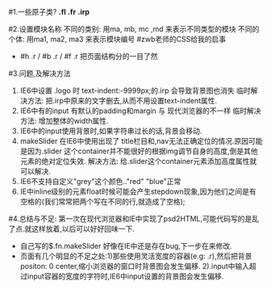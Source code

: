#1.一些原子类?
**.fl**
**.fr**
**.irp**

#2.设置模块名称
不同的类别: 用ma, mb, mc ,md 来表示不同类型的模块
不同的个体: 用ma1, ma2, ma3 来表示模块编号
#zwb老师的CSS给我的启事
* #h .r / #b .r / #f .r 把页面结构分的一目了然

#3.问题,及解决方法
1. IE6中设置 .logo 时 text-indent:-9999px;的.irp 会导致背景图也消失
临时解决方法: 把.irp中原来的文字删去,从而不用设置text-indent属性.
2. IE6中有的input 有默认的padding和margin 与 现代浏览器的不一样
临时解决方法: 增加整体的width属性.
3. IE6中的input使用背景时,如果字符串过长的话,背景会移动.
4. makeSlider 在IE6中使用出现了 title栏目和,nav无法正确定位的情况.原因可能是因为.slider 这个container并不能很好的根据img调节自身的高度,倒是其他元素的绝对定位失效.
解决方法: 给.slider这个container元素添加高度属性就可以解决.
5. IE6不支持自定义"grey"这个颜色.."red" "blue"正常
6. IE中inline级别的元素float时候可能会产生stepdown现象,因为他们之间是有空格的(我们常常把两个<a>写在不同的行,就造成了空格);

#4.总结与不足: 第一次在现代浏览器和IE中实现了psd2HTML,可能代码写的是乱了点.就这样放着,以后可以好好回味一下.
* 自己写的$.fn.makeSlider 好像在IE中还是存在bug,下一步在来修改.
* 页面有几个明显的不足之处:1)那些使用灵活宽度的容器(e.g: .r),然后把背景positon: 0 center,缩小浏览器的窗口时背景图会发生偏移. 2).input中输入超过input容器的宽度的字符时,IE6中input设置的背景图会发生偏移.
